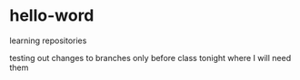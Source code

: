 # hello-word
learning repositories

testing out changes to branches only
before class tonight where I will need them
